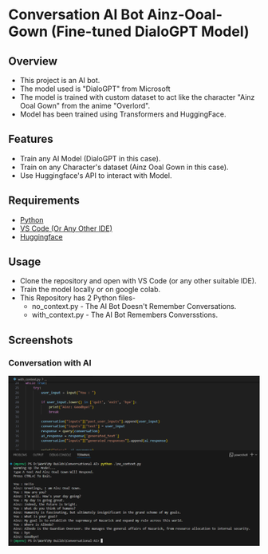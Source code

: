 # Conversation AI Bot Ainz-Ooal-Gown (Fine-tuned DialoGPT Model)
## Overview
* This project is an AI bot.
* The model used is "DialoGPT" from Microsoft
* The model is trained with custom dataset to act like the character "Ainz Ooal Gown" from the anime "Overlord".
* Model has been trained using Transformers and HuggingFace.

## Features
* Train any AI Model (DialoGPT in this case).
* Train on any Character's dataset (Ainz Ooal Gown in this case).
* Use Huggingface's API to interact with Model.

## Requirements
* [Python](https://www.python.org/downloads/)
* [VS Code (Or Any Other IDE)](https://code.visualstudio.com/download)
* [Huggingface](https://huggingface.co/)

## Usage
* Clone the repository and open with VS Code (or any other suitable IDE).
* Train the model locally or on google colab.
* This Repository has 2 Python files-
  - no_context.py - The AI Bot Doesn't Remember Conversations.
  - with_context.py - The AI Bot Remembers Conversstions.

## Screenshots
### Conversation with AI
![Conversation](https://github.com/aka-nikko/Conversational-AI/blob/main/screenshots/conversation.png)


